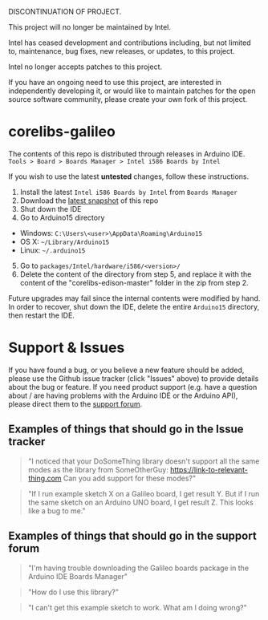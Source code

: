 DISCONTINUATION OF PROJECT.

This project will no longer be maintained by Intel.

Intel has ceased development and contributions including, but not limited to, maintenance, bug fixes, new releases, or updates, to this project. 

Intel no longer accepts patches to this project.

If you have an ongoing need to use this project, are interested in independently developing it, or would like to maintain patches for the open source software community, please create your own fork of this project. 
# corelibs-galileo

The contents of this repo is distributed through releases in Arduino IDE.    
`Tools > Board > Boards Manager > Intel i586 Boards by Intel`

If you wish to use the latest **untested** changes, follow these instructions.

1. Install the latest `Intel i586 Boards by Intel` from `Boards Manager`
2. Download the [latest snapshot](https://github.com/01org/corelibs-galileo/archive/master.zip)
   of this repo
3. Shut down the IDE
4. Go to Arduino15 directory
  * Windows: `C:\Users\<user>\AppData\Roaming\Arduino15`
  * OS X: `~/Library/Arduino15`
  * Linux: `~/.arduino15`
5. Go to `packages/Intel/hardware/i586/<version>/`
6. Delete the content of the directory from step 5, and replace it with the
   content of the "corelibs-edison-master" folder in the zip from step 2.

Future upgrades may fail since the internal contents were modified by hand. In
order to recover, shut down the IDE, delete the entire `Arduino15` directory,
then restart the IDE.

# Support & Issues

If you have found a bug, or you believe a new feature should be added, please
use the Github issue tracker (click "Issues" above) to provide details about
the bug or feature. If you need product support (e.g. have a question about /
are having problems with the Arduino IDE or the Arduino API), please direct
them to the [support forum](https://communities.intel.com/community/tech/galileo).

## Examples of things that should go in the Issue tracker

> "I noticed that your DoSomeThing library doesn't support all the same
> modes as the library from SomeOtherGuy: https://link-to-relevant-thing.com
> Can you add support for these modes?"

> "If I run example sketch X on a Galileo board, I get result Y. But if I
> run the same sketch on an Arduino UNO board, I get result Z. This looks like
> a bug to me."

## Examples of things that should go in the support forum

> "I'm having trouble downloading the Galileo boards package in the Arduino
> IDE Boards Manager"

> "How do I use this library?"

> "I can't get this example sketch to work. What am I doing wrong?"
